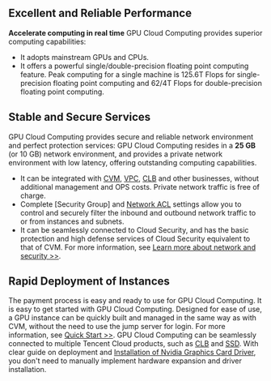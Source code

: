## Excellent and Reliable Performance
**Accelerate computing in real time**
GPU Cloud Computing provides superior computing capabilities:
- It adopts mainstream GPUs and CPUs.
- It offers a powerful single/double-precision floating point computing feature. Peak computing for a single machine is 125.6T Flops for single-precision floating point computing and 62/4T Flops for double-precision floating point computing.


## Stable and Secure Services
GPU Cloud Computing provides secure and reliable network environment and perfect protection services:
GPU Cloud Computing resides in a **25 GB** (or 10 GB) network environment, and provides a private network environment with low latency, offering outstanding computing capabilities.
- It can be integrated with [CVM](https://cloud.tencent.com/product/cvm.html), [VPC](https://cloud.tencent.com/product/vpc.html?idx=1), [CLB](https://cloud.tencent.com/product/clb.html?idx=1) and other businesses, without additional management and OPS costs. Private network traffic is free of charge.
- Complete [Security Group] and [Network ACL](/doc/product/215/5132) settings allow you to control and securely filter the inbound and outbound network traffic to or from instances and subnets.
- It can be seamlessly connected to Cloud Security, and has the basic protection and high defense services of Cloud Security equivalent to that of CVM. For more information, see [Learn more about network and security >>](/doc/product/213/5220).

## Rapid Deployment of Instances
The payment process is easy and ready to use for GPU Cloud Computing. 
It is easy to get started with GPU Cloud Computing. Designed for ease of use, a GPU instance can be quickly built and managed in the same way as with CVM, without the need to use the jump server for login. For more information, see [Quick Start >>](/doc/product/560/8123).
GPU Cloud Computing can be seamlessly connected to multiple Tencent Cloud products, such as [CLB](https://cloud.tencent.com/product/clb.html?idx=1) and [SSD](/doc/product/213/5798). With clear guide on deployment and [Installation of Nvidia Graphics Card Driver](/doc/product/560/8048), you don't need to manually implement hardware expansion and driver installation.












